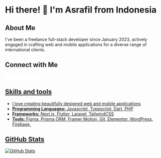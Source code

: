 # Hi there! 👋 I'm Asrafil from Indonesia

## About Me
I've been a freelance full-stack developer since January 2023, actively engaged in crafting web and mobile applications for a diverse range of international clients.

## Connect with Me
<a href="https://asrafilll.com" target="_blank"><img align="left" alt="asrafill.com" width="22px" src="https://github.com/Aakarsh-B/trying-repos/blob/master/www.svg" />
<a href="https://linkedin.com/in/asrafilr" target="_blank"><img align="left" alt="Asrafil R| LinkedIn" width="22px" src="https://github.com/Aakarsh-B/trying-repos/blob/master/linkedin.svg" />
<a href="http://dribbble.com/asrafilll" target="_blank"><img align="left" alt="Asrafil R | Dribbble" width="22px" src="https://github.com/Aakarsh-B/trying-repos/blob/master/dribbble.svg" />
<a href="https://www.instagram.com/asrafilll/" target="_blank"><img align="left" alt="Asrafil R | Instagram" width="22px" src="https://github.com/Aakarsh-B/trying-repos/blob/master/insta.svg" />
<a href="https://twitter.com/dreamywebdev" target="_blank"><img align="left" alt="Asrafil R | Twitter" width="22px" src="https://github.com/Aakarsh-B/trying-repos/blob/master/twitter.svg" />

<br />

## Skills and tools
- I love creating beautifully designed web and mobile applications
- **Programming Languages:** Javascript, Typescript, Dart, PHP
- **Frameworks:** Next.js, Flutter, Laravel, TailwindCSS
- **Tools:** Figma, Prisma ORM, Framer Motion, Git, Elementor, WordPress, Firebase.


## GitHub Stats
![GitHub Stats](https://github-readme-stats.vercel.app/api?username=asrafilll&show_icons=true&locale=en)

